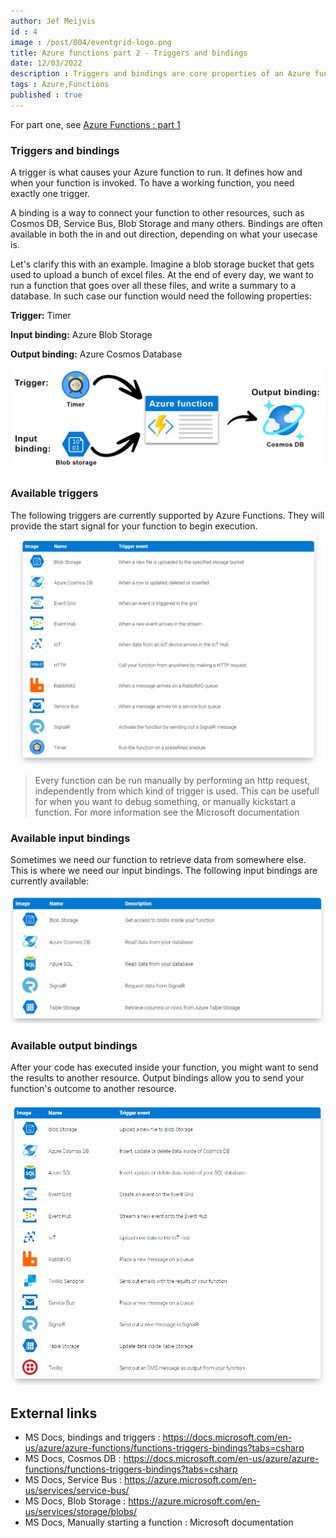```yaml
---
author: Jef Meijvis
id : 4
image : /post/004/eventgrid-logo.png
title: Azure functions part 2 - Triggers and bindings
date: 12/03/2022
description : Triggers and bindings are core properties of an Azure function. In this blogpost we will have a deeper look ...
tags : Azure,Functions
published : true
---
```


For part one, see [Azure Functions : part 1](/blog/003-azure-functions-part-1-getting-started)

### Triggers and bindings

A trigger is what causes your Azure function to run. It defines how and when your function is invoked. To have a working function, you need exactly one trigger.

A binding is a way to connect your function to other resources, such as Cosmos DB, Service Bus, Blob Storage and many others. Bindings are often available in both the in and out direction, depending on what your usecase is.

Let's clarify this with an example. Imagine a blob storage bucket that gets used to upload a bunch of excel files. At the end of every day, we want to run a function that goes over all these files, and write a summary to a database. In such case our function would need the following properties:

**Trigger:** Timer

**Input binding:** Azure Blob Storage

**Output binding:** Azure Cosmos Database

![A trigger, input and output binding make up this Azure function](/static/post/004/overview-trigger-binding-example.png)

### Available triggers
The following triggers are currently supported by Azure Functions. They will provide the start signal for your function to begin execution.

![Available triggers in Azure Functions](/static/post/004/table-1.png)

> Every function can be run manually by performing an http request, independently from which kind of trigger is used. This can be usefull for when you want to debug something, or manually kickstart a function. For more information see the Microsoft documentation

### Available input bindings
Sometimes we need our function to retrieve data from somewhere else. This is where we need our input bindings. The following input bindings are currently available:

![Available input bindings in Azure Functions](/static/post/004/table-2.png)

### Available output bindings
After your code has executed inside your function, you might want to send the results to another resource. Output bindings allow you to send your function's outcome to another resource.

![Available output bindings in Azure Functions](/static/post/004/table-3.png)

## External links
- MS Docs, bindings and triggers : https://docs.microsoft.com/en-us/azure/azure-functions/functions-triggers-bindings?tabs=csharp
- MS Docs, Cosmos DB : https://docs.microsoft.com/en-us/azure/azure-functions/functions-triggers-bindings?tabs=csharp
- MS Docs, Service Bus : https://azure.microsoft.com/en-us/services/service-bus/
- MS Docs, Blob Storage : https://azure.microsoft.com/en-us/services/storage/blobs/
- MS Docs, Manually starting a function : Microsoft documentation
